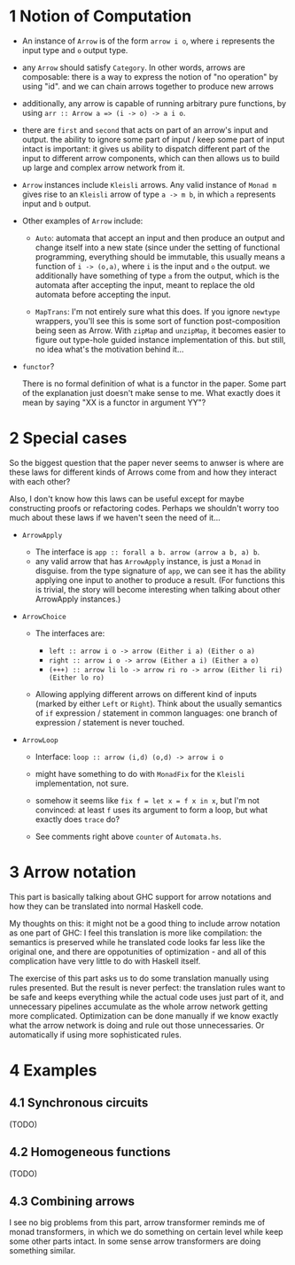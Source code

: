 # 1 Notion of Computation

- An instance of `Arrow` is of the form `arrow i o`, where `i` represents the input type
  and `o` output type.

- any `Arrow` should satisfy `Category`. In other words, arrows are composable: there is
  a way to express the notion of "no operation" by using "id". and we can chain arrows together
  to produce new arrows

- additionally, any arrow is capable of running arbitrary pure functions, by using `arr :: Arrow a => (i -> o) -> a i o`.

- there are `first` and `second` that acts on part of an arrow's input and output. the ability
  to ignore some part of input / keep some part of input intact is important:
  it gives us ability to dispatch different part of the input to different arrow components,
  which can then allows us to build up large and complex arrow network from it.

- `Arrow` instances include `Kleisli` arrows. Any valid instance of `Monad m` gives rise
  to an `Kleisli` arrow of type `a -> m b`, in which `a` represents input and `b` output.

- Other examples of `Arrow` include:

    - `Auto`: automata that accept an input and then produce an output and change itself
      into a new state (since under the setting of functional programming, everything should
      be immutable, this usually means a function of `i -> (o,a)`, where `i` is the input
      and `o` the output. we additionally have something of type `a` from the output,
      which is the automata after accepting the input, meant to replace the old automata
      before accepting the input.

    - `MapTrans`: I'm not entirely sure what this does. If you ignore `newtype` wrappers,
      you'll see this is some sort of function post-composition being seen as Arrow.
      With `zipMap` and `unzipMap`, it becomes easier to figure out type-hole
      guided instance implementation of this. but still, no idea what's the
      motivation behind it...

- `functor`?

    There is no formal definition of what is a functor in the paper.
    Some part of the explanation just doesn't make sense to me.
    What exactly does it mean by saying "XX is a functor in argument YY"?

# 2 Special cases

So the biggest question that the paper never seems to anwser is
where are these laws for different kinds of Arrows come from and how
they interact with each other?

Also, I don't know how this laws can be useful except for maybe constructing proofs or refactoring codes.
Perhaps we shouldn't worry too much about these laws if we haven't seen the need of it...

- `ArrowApply`

    - The interface is `app :: forall a b. arrow (arrow a b, a) b`.
    - any valid arrow that has `ArrowApply` instance, is just a `Monad` in disguise.
      from the type signature of `app`, we can see it has the ability applying
      one input to another to produce a result. (For functions this is trivial,
      the story will become interesting when talking about other ArrowApply
      instances.)

- `ArrowChoice`

    - The interfaces are:

        - `left :: arrow i o -> arrow (Either i a) (Either o a)`
        - `right :: arrow i o -> arrow (Either a i) (Either a o)`
        - `(+++) :: arrow li lo -> arrow ri ro -> arrow (Either li ri) (Either lo ro)`

    - Allowing applying different arrows on different kind of inputs (marked by either `Left` or `Right`).
      Think about the usually semantics of `if` expression / statement in common languages:
      one branch of expression / statement is never touched.

- `ArrowLoop`

    - Interface: `loop :: arrow (i,d) (o,d) -> arrow i o`

    - might have something to do with `MonadFix` for the `Kleisli` implementation, not sure.

    - somehow it seems like `fix f = let x = f x in x`, but I'm not convinced: at least `f` uses its
      argument to form a loop, but what exactly does `trace` do?

    - See comments right above `counter` of `Automata.hs`.

# 3 Arrow notation

This part is basically talking about GHC support for arrow notations
and how they can be translated into normal Haskell code.

My thoughts on this: it might not be a good thing to include arrow notation as
one part of GHC: I feel this translation is more like compilation: the semantics
is preserved while he translated code looks far less like the original one,
and there are oppotunities of optimization - and all of this complication
have very little to do with Haskell itself.

The exercise of this part asks us to do some translation manually using rules presented.
But the result is never perfect: the translation rules want to be safe and keeps everything
while the actual code uses just part of it, and unnecessary pipelines accumulate as the
whole arrow network getting more complicated. Optimization can be done manually if
we know exactly what the arrow network is doing and rule out those unnecessaries.
Or automatically if using more sophisticated rules.

# 4 Examples

## 4.1 Synchronous circuits

(TODO)

## 4.2 Homogeneous functions

(TODO)

## 4.3 Combining arrows

I see no big problems from this part, arrow transformer reminds me of
monad transformers, in which we do something on certain level while
keep some other parts intact. In some sense arrow transformers are
doing something similar.
